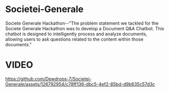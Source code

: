 # Societei-Generale
 Societe Generale Hackathon--"The problem statement we tackled for the Societe Generale Hackathon was to develop a Document Q&amp;A Chatbot. This chatbot is designed to intelligently process and analyze documents, allowing users to ask questions related to the content within those documents."

# VIDEO 
https://github.com/Dewdrops-7/Societei-Generale/assets/126792954/c78ff136-dbc5-4ef2-85bd-d9b635c57d3c
